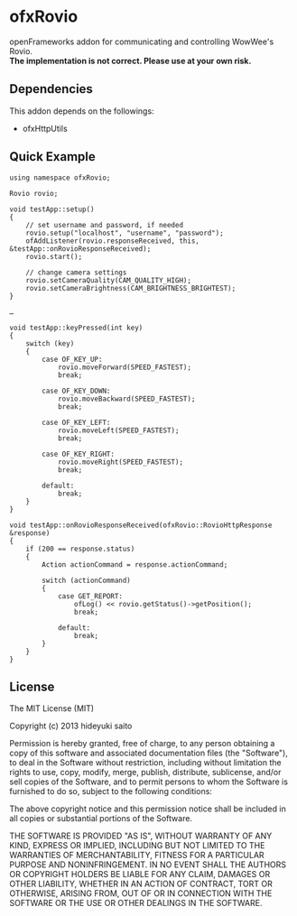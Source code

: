 ofxRovio
===

openFrameworks addon for communicating and controlling WowWee's Rovio.  
**The implementation is not correct. Please use at your own risk.**

## Dependencies


This addon depends on the followings:

- ofxHttpUtils

## Quick Example

```
using namespace ofxRovio;

Rovio rovio;

void testApp::setup()
{
	// set username and password, if needed
	rovio.setup("localhost", "username", "password");
	ofAddListener(rovio.responseReceived, this, &testApp::onRovioResponseReceived);
	rovio.start();
	
	// change camera settings
	rovio.setCameraQuality(CAM_QUALITY_HIGH);
	rovio.setCameraBrightness(CAM_BRIGHTNESS_BRIGHTEST);
}

…

void testApp::keyPressed(int key)
{
	switch (key)
	{
		case OF_KEY_UP:
			rovio.moveForward(SPEED_FASTEST);
			break;
		
		case OF_KEY_DOWN:
			rovio.moveBackward(SPEED_FASTEST);
			break;
			
		case OF_KEY_LEFT:
			rovio.moveLeft(SPEED_FASTEST);
			break;
			
		case OF_KEY_RIGHT:
			rovio.moveRight(SPEED_FASTEST);
			break;
			
		default:
			break;
	}
}

void testApp::onRovioResponseReceived(ofxRovio::RovioHttpResponse &response)
{
	if (200 == response.status)
	{
		Action actionCommand = response.actionCommand;
		
		switch (actionCommand)
		{
			case GET_REPORT:
				ofLog() << rovio.getStatus()->getPosition();
				break;
				
			default:
				break;
		}
	}
}
```

## License
The MIT License (MIT)

Copyright (c) 2013 hideyuki saito

Permission is hereby granted, free of charge, to any person obtaining a copy
of this software and associated documentation files (the "Software"), to deal
in the Software without restriction, including without limitation the rights
to use, copy, modify, merge, publish, distribute, sublicense, and/or sell
copies of the Software, and to permit persons to whom the Software is
furnished to do so, subject to the following conditions:

The above copyright notice and this permission notice shall be included in
all copies or substantial portions of the Software.

THE SOFTWARE IS PROVIDED "AS IS", WITHOUT WARRANTY OF ANY KIND, EXPRESS OR
IMPLIED, INCLUDING BUT NOT LIMITED TO THE WARRANTIES OF MERCHANTABILITY,
FITNESS FOR A PARTICULAR PURPOSE AND NONINFRINGEMENT. IN NO EVENT SHALL THE
AUTHORS OR COPYRIGHT HOLDERS BE LIABLE FOR ANY CLAIM, DAMAGES OR OTHER
LIABILITY, WHETHER IN AN ACTION OF CONTRACT, TORT OR OTHERWISE, ARISING FROM,
OUT OF OR IN CONNECTION WITH THE SOFTWARE OR THE USE OR OTHER DEALINGS IN
THE SOFTWARE.
